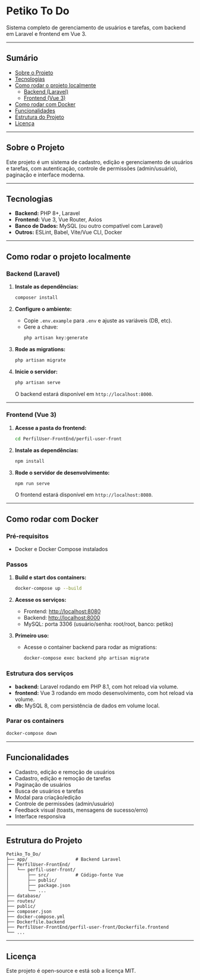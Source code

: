 # Petiko To Do

Sistema completo de gerenciamento de usuários e tarefas, com backend em Laravel e frontend em Vue 3.

---

## Sumário

- [Sobre o Projeto](#sobre-o-projeto)
- [Tecnologias](#tecnologias)
- [Como rodar o projeto localmente](#como-rodar-o-projeto-localmente)
  - [Backend (Laravel)](#backend-laravel)
  - [Frontend (Vue 3)](#frontend-vue-3)
- [Como rodar com Docker](#como-rodar-com-docker)
- [Funcionalidades](#funcionalidades)
- [Estrutura do Projeto](#estrutura-do-projeto)
- [Licença](#licença)

---

## Sobre o Projeto

Este projeto é um sistema de cadastro, edição e gerenciamento de usuários e tarefas, com autenticação, controle de permissões (admin/usuário), paginação e interface moderna.

---

## Tecnologias

- **Backend:** PHP 8+, Laravel
- **Frontend:** Vue 3, Vue Router, Axios
- **Banco de Dados:** MySQL (ou outro compatível com Laravel)
- **Outros:** ESLint, Babel, Vite/Vue CLI, Docker

---

## Como rodar o projeto localmente

### Backend (Laravel)

1. **Instale as dependências:**
   ```bash
   composer install
   ```

2. **Configure o ambiente:**
   - Copie `.env.example` para `.env` e ajuste as variáveis (DB, etc).
   - Gere a chave:
     ```bash
     php artisan key:generate
     ```

3. **Rode as migrations:**
   ```bash
   php artisan migrate
   ```

4. **Inicie o servidor:**
   ```bash
   php artisan serve
   ```
   O backend estará disponível em `http://localhost:8000`.

---

### Frontend (Vue 3)

1. **Acesse a pasta do frontend:**
   ```bash
   cd PerfilUser-FrontEnd/perfil-user-front
   ```

2. **Instale as dependências:**
   ```bash
   npm install
   ```

3. **Rode o servidor de desenvolvimento:**
   ```bash
   npm run serve
   ```
   O frontend estará disponível em `http://localhost:8080`.

---

## Como rodar com Docker

### Pré-requisitos
- Docker e Docker Compose instalados

### Passos

1. **Build e start dos containers:**
   ```bash
   docker-compose up --build
   ```

2. **Acesse os serviços:**
   - Frontend: [http://localhost:8080](http://localhost:8080)
   - Backend: [http://localhost:8000](http://localhost:8000)
   - MySQL: porta 3306 (usuário/senha: root/root, banco: petiko)

3. **Primeiro uso:**
   - Acesse o container backend para rodar as migrations:
     ```bash
     docker-compose exec backend php artisan migrate
     ```

### Estrutura dos serviços
- **backend:** Laravel rodando em PHP 8.1, com hot reload via volume.
- **frontend:** Vue 3 rodando em modo desenvolvimento, com hot reload via volume.
- **db:** MySQL 8, com persistência de dados em volume local.

### Parar os containers
```bash
docker-compose down
```

---

## Funcionalidades

- Cadastro, edição e remoção de usuários
- Cadastro, edição e remoção de tarefas
- Paginação de usuários
- Busca de usuários e tarefas
- Modal para criação/edição
- Controle de permissões (admin/usuário)
- Feedback visual (toasts, mensagens de sucesso/erro)
- Interface responsiva

---

## Estrutura do Projeto

```
Petiko_To_Do/
├── app/                  # Backend Laravel
├── PerfilUser-FrontEnd/
│   └── perfil-user-front/
│       ├── src/          # Código-fonte Vue
│       ├── public/
│       ├── package.json
│       └── ...
├── database/
├── routes/
├── public/
├── composer.json
├── docker-compose.yml
├── Dockerfile.backend
├── PerfilUser-FrontEnd/perfil-user-front/Dockerfile.frontend
└── ...
```

---

## Licença

Este projeto é open-source e está sob a licença MIT.
